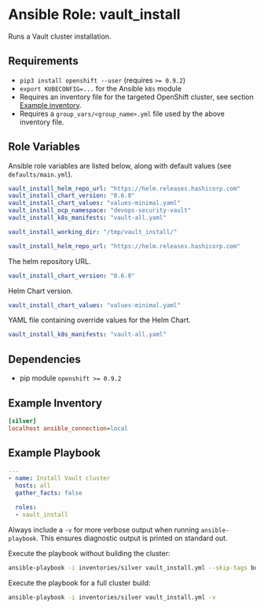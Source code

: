 # Ansible Role: vault_install

Runs a Vault cluster installation.

## Requirements

- `pip3 install openshift --user` (requires `>= 0.9.2`)
- `export KUBECONFIG=...` for the Ansible `k8s` module
- Requires an inventory file for the targeted OpenShift cluster, see section [Example inventory](#example-inventory). 
- Requires a `group_vars/<group_name>.yml` file used by the above inventory file.

## Role Variables

Ansible role variables are listed below, along with default values (see `defaults/main.yml`).

```yaml
vault_install_helm_repo_url: "https://helm.releases.hashicorp.com"
vault_install_chart_version: "0.6.0"
vault_install_chart_values: "values-minimal.yaml"
vault_install_ocp_namespace: "devops-security-vault"
vault_install_k8s_manifests: "vault-all.yaml"

vault_install_working_dir: "/tmp/vault_install/"
```

```yaml
vault_install_helm_repo_url: "https://helm.releases.hashicorp.com"
```

The helm repository URL.

```yaml
vault_install_chart_version: "0.6.0"
```

Helm Chart version.

```yaml
vault_install_chart_values: "values-minimal.yaml"
```

YAML file containing override values for the Helm Chart.

```yaml
vault_install_k8s_manifests: "vault-all.yaml"
```

## Dependencies

- pip module `openshift >= 0.9.2`

## Example Inventory

```ini
[silver]
localhost ansible_connection=local
```

## Example Playbook

```yaml
---
- name: Install Vault cluster
  hosts: all
  gather_facts: false

  roles:
  - vault_install
```

Always include a `-v` for more verbose output when running `ansible-playbook`. This ensures diagnostic
output is printed on standard out.

Execute the playbook without building the cluster:

```bash
ansible-playbook -i inventories/silver vault_install.yml --skip-tags build -v
```

Execute the playbook for a full cluster build:

```bash
ansible-playbook -i inventories/silver vault_install.yml -v
```

